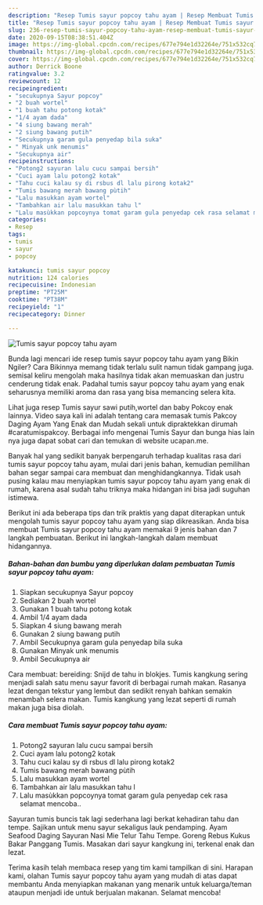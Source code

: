 ```yaml
---
description: "Resep Tumis sayur popcoy tahu ayam | Resep Membuat Tumis sayur popcoy tahu ayam Yang Bisa Manjain Lidah"
title: "Resep Tumis sayur popcoy tahu ayam | Resep Membuat Tumis sayur popcoy tahu ayam Yang Bisa Manjain Lidah"
slug: 236-resep-tumis-sayur-popcoy-tahu-ayam-resep-membuat-tumis-sayur-popcoy-tahu-ayam-yang-bisa-manjain-lidah
date: 2020-09-15T08:38:51.404Z
image: https://img-global.cpcdn.com/recipes/677e794e1d32264e/751x532cq70/tumis-sayur-popcoy-tahu-ayam-foto-resep-utama.jpg
thumbnail: https://img-global.cpcdn.com/recipes/677e794e1d32264e/751x532cq70/tumis-sayur-popcoy-tahu-ayam-foto-resep-utama.jpg
cover: https://img-global.cpcdn.com/recipes/677e794e1d32264e/751x532cq70/tumis-sayur-popcoy-tahu-ayam-foto-resep-utama.jpg
author: Derrick Boone
ratingvalue: 3.2
reviewcount: 12
recipeingredient:
- "secukupnya Sayur popcoy"
- "2 buah wortel"
- "1 buah tahu potong kotak"
- "1/4 ayam dada"
- "4 siung bawang merah"
- "2 siung bawang putih"
- "Secukupnya garam gula penyedap bila suka"
- " Minyak unk menumis"
- "Secukupnya air"
recipeinstructions:
- "Potong2 sayuran lalu cucu sampai bersih"
- "Cuci ayam lalu potong2 kotak"
- "Tahu cuci kalau sy di rsbus dl lalu pirong kotak2"
- "Tumis bawang merah bawang pùtih"
- "Lalu masukkan ayam wortel"
- "Tambahkan air lalu masukkan tahu l"
- "Lalu masùkkan popcoynya tomat garam gula penyedap cek rasa selamat mencoba.."
categories:
- Resep
tags:
- tumis
- sayur
- popcoy

katakunci: tumis sayur popcoy 
nutrition: 124 calories
recipecuisine: Indonesian
preptime: "PT25M"
cooktime: "PT38M"
recipeyield: "1"
recipecategory: Dinner

---
```



![Tumis sayur popcoy tahu ayam](https://img-global.cpcdn.com/recipes/677e794e1d32264e/751x532cq70/tumis-sayur-popcoy-tahu-ayam-foto-resep-utama.jpg)

Bunda lagi mencari ide resep tumis sayur popcoy tahu ayam yang Bikin Ngiler? Cara Bikinnya memang tidak terlalu sulit namun tidak gampang juga. semisal keliru mengolah maka hasilnya tidak akan memuaskan dan justru cenderung tidak enak. Padahal tumis sayur popcoy tahu ayam yang enak seharusnya memiliki aroma dan rasa yang bisa memancing selera kita.

Lihat juga resep Tumis sayur sawi putih,wortel dan baby Pokcoy enak lainnya. Video saya kali ini adalah tentang cara memasak tumis Pakcoy Daging Ayam Yang Enak dan Mudah sekali untuk dipraktekkan dirumah #caratumispakcoy. Berbagai info mengenai Tumis Sayur dan bunga hias lain nya juga dapat sobat cari dan temukan di website ucapan.me.

Banyak hal yang sedikit banyak berpengaruh terhadap kualitas rasa dari tumis sayur popcoy tahu ayam, mulai dari jenis bahan, kemudian pemilihan bahan segar sampai cara membuat dan menghidangkannya. Tidak usah pusing kalau mau menyiapkan tumis sayur popcoy tahu ayam yang enak di rumah, karena asal sudah tahu triknya maka hidangan ini bisa jadi suguhan istimewa.


Berikut ini ada beberapa tips dan trik praktis yang dapat diterapkan untuk mengolah tumis sayur popcoy tahu ayam yang siap dikreasikan. Anda bisa membuat Tumis sayur popcoy tahu ayam memakai 9 jenis bahan dan 7 langkah pembuatan. Berikut ini langkah-langkah dalam membuat hidangannya.

<!--inarticleads1-->

##### Bahan-bahan dan bumbu yang diperlukan dalam pembuatan Tumis sayur popcoy tahu ayam:

1. Siapkan secukupnya Sayur popcoy
1. Sediakan 2 buah wortel
1. Gunakan 1 buah tahu potong kotak
1. Ambil 1/4 ayam dada
1. Siapkan 4 siung bawang merah
1. Gunakan 2 siung bawang putih
1. Ambil Secukupnya garam gula penyedap bila suka
1. Gunakan  Minyak unk menumis
1. Ambil Secukupnya air


Cara membuat: bereiding: Snijd de tahu in blokjes. Tumis kangkung sering menjadi salah satu menu sayur favorit di berbagai rumah makan. Rasanya lezat dengan tekstur yang lembut dan sedikit renyah bahkan semakin menambah selera makan. Tumis kangkung yang lezat seperti di rumah makan juga bisa diolah. 

<!--inarticleads2-->

##### Cara membuat Tumis sayur popcoy tahu ayam:

1. Potong2 sayuran lalu cucu sampai bersih
1. Cuci ayam lalu potong2 kotak
1. Tahu cuci kalau sy di rsbus dl lalu pirong kotak2
1. Tumis bawang merah bawang pùtih
1. Lalu masukkan ayam wortel
1. Tambahkan air lalu masukkan tahu l
1. Lalu masùkkan popcoynya tomat garam gula penyedap cek rasa selamat mencoba..


Sayuran tumis buncis tak lagi sederhana lagi berkat kehadiran tahu dan tempe. Sajikan untuk menu sayur sekaligus lauk pendamping. Ayam Seafood Daging Sayuran Nasi Mie Telur Tahu Tempe. Goreng Rebus Kukus Bakar Panggang Tumis. Masakan dari sayur kangkung ini, terkenal enak dan lezat. 

Terima kasih telah membaca resep yang tim kami tampilkan di sini. Harapan kami, olahan Tumis sayur popcoy tahu ayam yang mudah di atas dapat membantu Anda menyiapkan makanan yang menarik untuk keluarga/teman ataupun menjadi ide untuk berjualan makanan. Selamat mencoba!
